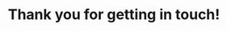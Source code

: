 ---
title: "Thank you for getting in touch!"
slug: thank-you
content:
   heading: "Thank you!"
   subheading: "I'll get back to you soon."
   link: "Back to the home page"
---